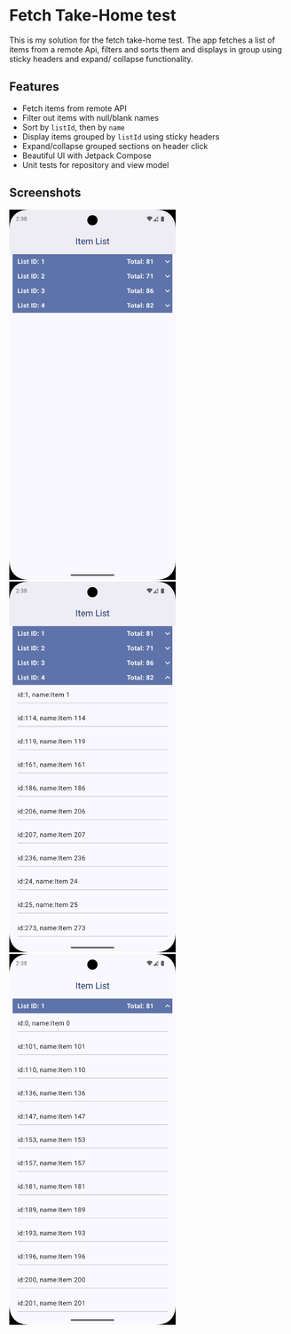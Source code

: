 # Fetch Take-Home test
This is my solution for the fetch take-home test.
The app fetches a list of items from a remote Api, filters and sorts them and displays in group using sticky headers and expand/ collapse functionality.
 
## Features
- Fetch items from remote API
- Filter out items with null/blank names
- Sort by `listId`, then by `name`
- Display items grouped by `listId` using sticky headers
- Expand/collapse grouped sections on header click
- Beautiful UI with Jetpack Compose
- Unit tests for repository and view model

## Screenshots
 <img src="screenshots/groupedandsorted.png" width="300" alt="grouped&sorted"/> <img src="screenshots/expandandcollapsed.png" width="300" alt="expand&collapsed"/> <img src="screenshots/lists.png" width="300" alt="item lists"/>
 